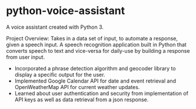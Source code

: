 # python-voice-assistant
A voice assistant created with Python 3.

Project Overview:
Takes in a data set of input, to automate a response, given a speech input.
A speech recognition application built in Python that converts speech to text and vice-versa for daily-use by building a response from user input.

* Incorporated a phrase detection algorithm and geocoder library to display a specific output for the user.
* Implemented Google Calendar API for date and event retrieval and OpenWeatherMap API for current weather
updates.
* Learned about user authentication and security from implementation of API keys as well as data retrieval from
a json response.
